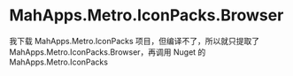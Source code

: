 # MahApps.Metro.IconPacks.Browser

我下载 MahApps.Metro.IconPacks 项目，但编译不了，所以就只提取了 MahApps.Metro.IconPacks.Browser，再调用 Nuget 的 MahApps.Metro.IconPacks
